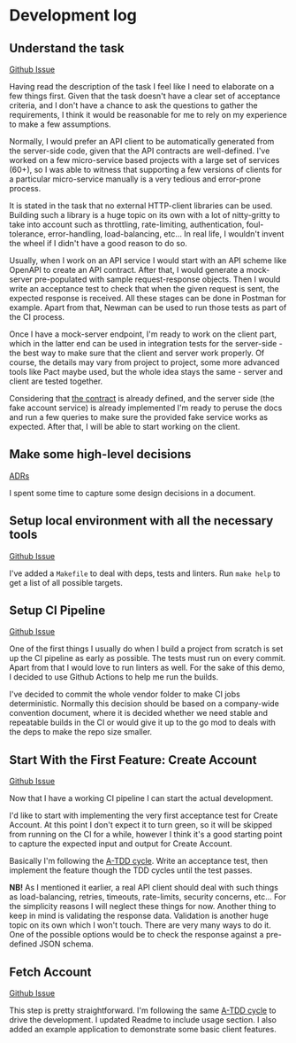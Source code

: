 # Development log

## Understand the task
[Github Issue](https://github.com/screwyprof/form3api/issues/1)

Having read the description of the task I feel like I need to elaborate on a few things first. Given that the task
doesn't have a clear set of acceptance criteria, and I don't have a chance to ask the questions to gather the
requirements, I think it would be reasonable for me to rely on my experience to make a few assumptions.

Normally, I would prefer an API client to be automatically generated from the server-side code, given that the API
contracts are well-defined. I've worked on a few micro-service based projects with a large set of services (60+),
so I was able to witness that supporting a few versions of clients for a particular micro-service manually is a very
tedious and error-prone process.

It is stated in the task that no external HTTP-client libraries can be used. Building such a library is a huge topic on
its own with a lot of nitty-gritty to take into account such as throttling, rate-limiting, authentication,
foul-tolerance, error-handling, load-balancing, etc… In real life, I wouldn't invent the wheel if I didn't have a good
reason to do so.

Usually, when I work on an API service I would start with an API scheme like OpenAPI to create an API contract.
After that, I would generate a mock-server pre-populated with sample request-response objects. Then I would write
an acceptance test to check that when the given request is sent, the expected response is received. All these stages
can be done in Postman for example. Apart from that, Newman can be used to run those tests as part of the CI process.

Once I have a mock-server endpoint, I'm ready to work on the client part, which in the latter end can be used in
integration tests for the server-side - the best way to make sure that the client and server work properly. Of course,
the details may vary from project to project, some more advanced tools like Pact maybe used, but the whole idea stays
the same - server and client are tested together.

Considering that [the contract](https://developer.form3.tech/#9642bfad-d524-49c2-857c-f6becb69bd90) is already defined,
and the server side (the fake account service) is already implemented I'm ready to peruse the docs and run a few queries
to make sure the provided fake service works as expected. After that, I will be able to start working on the client.

## Make some high-level decisions
[ADRs](https://github.com/screwyprof/form3api/blob/create_account/docs/ADR.md)

I spent some time to capture some design decisions in a document.

## Setup local environment with all the necessary tools
[Github Issue](https://github.com/screwyprof/form3api/issues/2)

I've added a `Makefile` to deal with deps, tests and linters. Run `make help` to get a list of all possible targets.

## Setup CI Pipeline
[Github Issue](https://github.com/screwyprof/form3api/issues/4)

One of the first things I usually do when I build a project from scratch is set up the CI pipeline as early as possible. 
The tests must run on every commit. Apart from that I would love to run linters as well. For the sake of this demo, 
I decided to use Github Actions to help me run the builds.

I've decided to commit the whole vendor folder to make CI jobs deterministic. Normally this decision should be based on 
a company-wide convention document, where it is decided whether we need stable and repeatable builds in the CI or would 
give it up to the go mod to deals with the deps to make the repo size smaller.

## Start With the First Feature: Create Account
[Github Issue](https://github.com/screwyprof/form3api/issues/8)

Now that I have a working CI pipeline I can start the actual development. 

I'd like to start with implementing the very first acceptance test for Create Account. At this point I don't expect it 
to turn green, so it will be skipped from running on the CI for a while, however I think it's a good starting point to 
capture the expected input and output for Create Account. 

Basically I'm following the [A-TDD cycle](https://www.agilealliance.org/glossary/atdd/). Write an acceptance test, then 
implement the feature though the TDD cycles until the test passes.

**NB!** As I mentioned it earlier, a real API client should deal with such things as load-balancing, retries, timeouts, 
rate-limits, security concerns, etc... For the simplicity reasons I will neglect these things for now. Another thing to 
keep in mind is validating the response data. Validation is another huge topic on its own which I won't touch. There are 
very many ways to do it. One of the possible options would be to check the response against a pre-defined JSON schema.

## Fetch Account
[Github Issue](https://github.com/screwyprof/form3api/issues/10)

This step is pretty straightforward. I'm following the same [A-TDD cycle](https://www.agilealliance.org/glossary/atdd/)
to drive the development. I updated Readme to include usage section. I also added an example application to demonstrate
some basic client features.